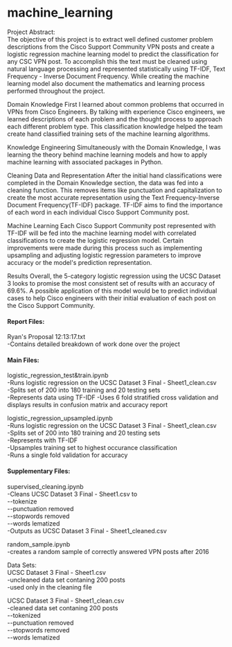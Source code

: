 # machine_learning
Project Abstract:  
The objective of this project is to extract well defined customer problem descriptions from the Cisco Support Community VPN posts and create a logistic regression machine learning model to predict the classification for any CSC VPN post. To accomplish this the text must be cleaned using natural language processing and represented statistically using TF-IDF, Text Frequency - Inverse Document Frequency. While creating the machine learning model also document the mathematics and learning process performed throughout the project.

Domain Knowledge
First I learned about common problems that occurred in VPNs from Cisco Engineers. By talking with experience Cisco engineers, we learned descriptions of each problem and the thought process to approach each different problem type. This classification knowledge helped the team create hand classified training sets of the machine learning algorithms.

Knowledge Engineering
Simultaneously with the Domain Knowledge, I was learning the theory behind machine learning models and how to apply machine learning with associated packages in Python.

Cleaning Data and Representation
After the initial hand classifications were completed in the Domain Knowledge section, the data was fed into a cleaning function. This removes items like punctuation and capitalization to create the most accurate representation using the Text Frequency-Inverse Document Frequency(TF-IDF) package. TF-IDF aims to find the importance of each word in each individual Cisco Support Community post. 

Machine Learning
Each Cisco Support Community post represented with TF-IDF will be fed into the machine learning model with correlated classifications to create the logistic regression model. Certain improvements were made during this process such as implementing upsampling and adjusting logistic regression parameters to improve accuracy or the model's prediction representation.

Results
Overall, the 5-category logistic regression using the UCSC Dataset 3 looks to promise the most consistent set of results with an accuracy of 69.6%. A possible application of this model would be to predict individual cases to help Cisco engineers with their initial evaluation of each post on the Cisco Support Community.

#### Report Files:  
Ryan's Proposal 12:13:17.txt  
    -Contains detailed breakdown of work done over the project
    
#### Main Files:  
  logistic_regression_test&train.ipynb  
    -Runs logistic regression on the UCSC Dataset 3 Final - Sheet1_clean.csv  
    -Splits set of 200 into 180 training and 20 testing sets  
    -Represents data using TF-IDF 
    -Uses 6 fold stratified cross validation and displays results in confusion matrix and accuracy report   
  
   logistic_regression_upsampled.ipynb  
    -Runs logistic regression on the UCSC Dataset 3 Final - Sheet1_clean.csv  
    -Splits set of 200 into 180 training and 20 testing sets  
    -Represents with TF-IDF  
    -Upsamples training set to highest occurance classification  
    -Runs a single fold validation for accuracy  
    
    
#### Supplementary Files:  
  supervised_cleaning.ipynb  
    -Cleans UCSC Dataset 3 Final - Sheet1.csv to  
      --tokenize  
      --punctuation removed  
      --stopwords removed  
      --words lematized  
    -Outputs as UCSC Dataset 3 Final - Sheet1_cleaned.csv  
  
  random_sample.ipynb  
    -creates a random sample of correctly answered VPN posts after 2016  
    
    
Data Sets:  
  UCSC Dataset 3 Final - Sheet1.csv  
    -uncleaned data set contaning 200 posts  
    -used only in the cleaning file  
  
  UCSC Dataset 3 Final - Sheet1_clean.csv  
    -cleaned data set contaning 200 posts  
      --tokenized  
      --punctuation removed  
      --stopwords removed  
      --words lematized  
    
    
    
